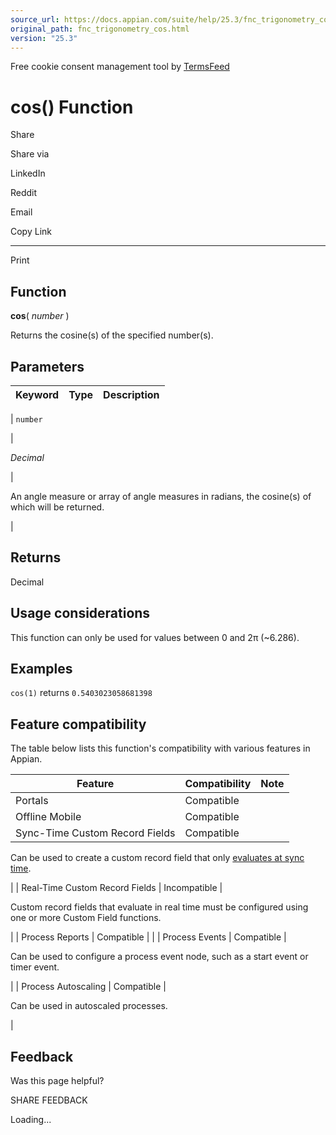 ```yaml
---
source_url: https://docs.appian.com/suite/help/25.3/fnc_trigonometry_cos.html
original_path: fnc_trigonometry_cos.html
version: "25.3"
---
```


Free cookie consent management tool by [TermsFeed](https://www.termsfeed.com/)

# cos() Function

Share

Share via

LinkedIn

Reddit

Email

Copy Link

* * *

Print

## Function

**cos**( _number_ )

Returns the cosine(s) of the specified number(s).

## Parameters

| Keyword | Type | Description |
| --- | --- | --- |
|
`number`

 |

_Decimal_

 |

An angle measure or array of angle measures in radians, the cosine(s) of which will be returned.

 |

## Returns

Decimal

## Usage considerations

This function can only be used for values between 0 and 2π (~6.286).

## Examples

`cos(1)` returns `0.5403023058681398`

## Feature compatibility

The table below lists this function's compatibility with various features in Appian.

| Feature | Compatibility | Note |
| --- | --- | --- |
| Portals | Compatible |  |
| Offline Mobile | Compatible |  |
| Sync-Time Custom Record Fields | Compatible |
Can be used to create a custom record field that only [evaluates at sync time](custom-record-fields.html#prodlink-sync-time-evaluations).

 |
| Real-Time Custom Record Fields | Incompatible |

Custom record fields that evaluate in real time must be configured using one or more Custom Field functions.

 |
| Process Reports | Compatible |  |
| Process Events | Compatible |

Can be used to configure a process event node, such as a start event or timer event.

 |
| Process Autoscaling | Compatible |

Can be used in autoscaled processes.

 |

## Feedback

Was this page helpful?

SHARE FEEDBACK

Loading...